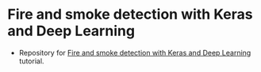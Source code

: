 # Fire and smoke detection with Keras and Deep Learning
- Repository for [Fire and smoke detection with Keras and Deep Learning](https://www.pyimagesearch.com/2019/11/18/fire-and-smoke-detection-with-keras-and-deep-learning/) tutorial.

